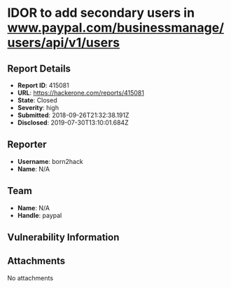 # IDOR to add secondary users in www.paypal.com/businessmanage/users/api/v1/users

## Report Details
- **Report ID**: 415081
- **URL**: https://hackerone.com/reports/415081
- **State**: Closed
- **Severity**: high
- **Submitted**: 2018-09-26T21:32:38.191Z
- **Disclosed**: 2019-07-30T13:10:01.684Z

## Reporter
- **Username**: born2hack
- **Name**: N/A

## Team
- **Name**: N/A
- **Handle**: paypal

## Vulnerability Information


## Attachments
No attachments
